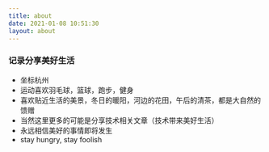 ```yaml
---
title: about
date: 2021-01-08 10:51:30
layout: about
---
```


### 记录分享美好生活

- 坐标杭州
- 运动喜欢羽毛球，篮球，跑步，健身
- 喜欢贴近生活的美景，冬日的暖阳，河边的花田，午后的清茶，都是大自然的馈赠
- 当然这里更多的可能是分享技术相关文章（技术带来美好生活）
- 永远相信美好的事情即将发生
- stay hungry, stay foolish
